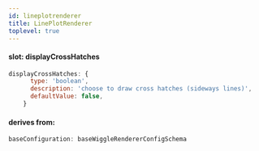 ```yaml
---
id: lineplotrenderer
title: LinePlotRenderer
toplevel: true
---
```


#### slot: displayCrossHatches

```js
displayCrossHatches: {
      type: 'boolean',
      description: 'choose to draw cross hatches (sideways lines)',
      defaultValue: false,
    }
```

#### derives from:

```js
baseConfiguration: baseWiggleRendererConfigSchema
```
